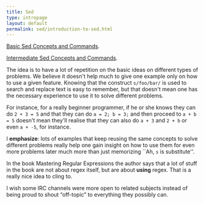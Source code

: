 ```yaml
---
title: Sed
type: intropage
layout: default
permalink: sed/introduction-to-sed.html
---
```


[Basic Sed Concepts and Commands](01-basic-sed-concepts-and-commands.html).

[Intermediate Sed Concepts and Commands](02-intermediate-sed.html).


The idea is to have a lot of repetition on the basic ideas on different types
of problems. We believe it doesn't help much to give one example only on how to
use a given feature. Knowing that the construct `s/foo/bar/` is used to search
and replace text is easy to remember, but that doesn't mean one has the
necessary experience to use it to solve different problems.

For instance, for a really beginner programmer, if he or she knows they can
do `2 + 3 = 5` and that they can do `a = 2; b = 3;` and then proceed to
`a + b = 5` doesn't mean they'll realise that they can also do `a + 3` and
`2 + b` or even `a + -5`, for instance.

I **emphasize**: lots of examples that keep reusing the same concepts to solve
different problems really help one gain insight on how to use them for even
more problems later much more than just memorizing ``Ah, `s` is substitute''.

In the book Mastering Regular Expressions the author says that a lot of stuff
in the book are not about regex itself, but are about **using** regex. That is a really
nice idea to cling to.

I wish some IRC channels were more open to related subjects instead of being
proud to shout “off-topic” to everything they possibly can.



